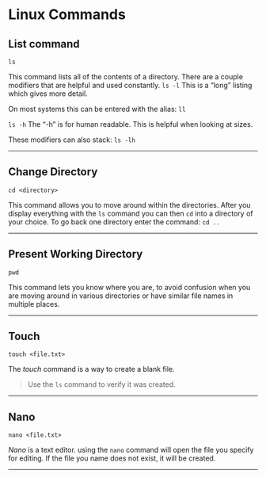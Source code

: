 # Linux Commands

## List command

```ls```

This command lists all of the contents of a directory. There are a couple modifiers that are helpful and used constantly.
```ls -l```
This is a “long” listing which gives more detail.

On most systems this can be entered with the alias:
```ll```

```ls -h```
The “-h” is for human readable.  This is helpful when looking at sizes.

These modifiers can also stack:
```ls -lh```
___

## Change Directory

```cd <directory>```

This command allows you to move around within the directories.  After you display everything with the
```ls```
 command you can then
```cd```
 into a directory of your choice. To go back one directory enter the command:
```cd ..```
___

## Present Working Directory

```pwd```

This command lets you know where you are, to avoid confusion when you are moving around in various directories or have similar file names in multiple places.
___

## Touch
```touch <file.txt>```

The _touch_ command is a way to create a blank file.  
> Use the ```ls``` command to verify it was created.  
___

## Nano
```nano <file.txt>```

_Nano_ is a text editor.  using the ```nano``` command will open the file you specify for editing.  If the file you name does not exist, it will be created.  
___

